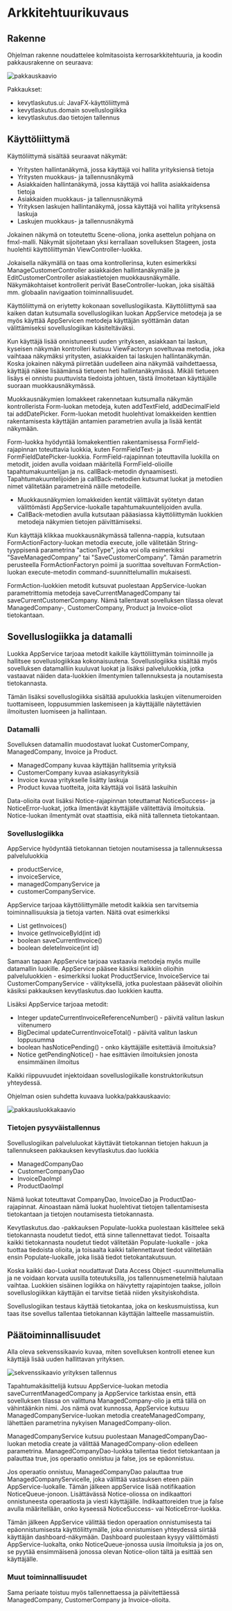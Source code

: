 # Arkkitehtuurikuvaus 

## Rakenne

Ohjelman rakenne noudattelee kolmitasoista kerrosarkkitehtuuria, ja koodin pakkausrakenne on seuraava:

![pakkauskaavio](pakkauskaavio.png)

Pakkaukset:

- kevytlaskutus.ui: JavaFX-käyttöliittymä 
- kevytlaskutus.domain sovelluslogiikka 
- kevytlaskutus.dao tietojen tallennus

## Käyttöliittymä

Käyttöliittymä sisältää seuraavat näkymät:

- Yritysten hallintanäkymä, jossa käyttäjä voi hallita yrityksiensä tietoja
- Yritysten muokkaus- ja tallennusnäkymä
- Asiakkaiden hallintanäkymä, jossa käyttäjä voi hallita asiakkaidensa tietoja
- Asiakkaiden muokkaus- ja tallennusnäkymä
- Yrityksen laskujen hallintanäkymä, jossa käyttäjä voi hallita yrityksensä laskuja
- Laskujen muokkaus- ja tallennusnäkymä

Jokainen näkymä on toteutettu Scene-oliona, jonka asettelun pohjana on fmxl-malli. Näkymät sijoitetaan yksi kerrallaan sovelluksen Stageen, josta huolehtii käyttöliittymän ViewController-luokka. 

Jokaisella näkymällä on taas oma kontrollerinsa, kuten esimerkiksi ManageCustomerController asiakkaiden hallintanäkymälle ja EditCustomerController asiakastietojen muokkausnäkymälle. Näkymäkohtaiset kontrollerit perivät BaseController-luokan, joka sisältää mm. globaalin navigaation toiminnallisuudet. 

Käyttöliittymä on eriytetty kokonaan sovelluslogiikasta. Käyttöliittymä saa kaiken datan kutsumalla sovelluslogiikan luokan AppService metodeja ja se myös käyttää AppServicen metodeja käyttäjän syöttämän datan välittämiseksi sovelluslogiikan käsiteltäväksi.

Kun käyttäjä lisää onnistuneesti uuden yrityksen, asiakkaan tai laskun, kyseisen näkymän kontrolleri kutsuu ViewFactoryn soveltuvaa metodia, joka vaihtaaa näkymäksi yritysten, asiakkaiden tai laskujen hallintanäkymän. Koska jokainen näkymä piirretään uudelleen aina näkymää vaihdettaessa, käyttäjä näkee lisäämänsä tietueen heti hallintanäkymässä. Mikäli tietueen lisäys ei onnistu puuttuvista tiedoista johtuen, tästä ilmoitetaan käyttäjälle suoraan muokkausnäkymässä. 

Muokkausnäkymien lomakkeet rakennetaan kutsumalla näkymän kontrollerista Form-luokan metodeja, kuten addTextField, addDecimalField tai addDatePicker. Form-luokan metodit huolehtivat lomakkeiden kenttien rakentamisesta käyttäjän antamien parametrien avulla ja lisää kentät näkymään. 

Form-luokka hyödyntää lomakekenttien rakentamisessa FormField-rajapinnan toteuttavia luokkia, kuten FormFieldText- ja FormFieldDatePicker-luokkia. FormField-rajapinnan toteuttavilla luokilla on metodit, joiden avulla voidaan määritellä FormField-olioille tapahtumakuuntelijan ja ns. callBack-metodin dynaamisesti. Tapahtumakuuntelijoiden ja callBack-metodien kutsumat luokat ja metodien nimet välitetään parametreinä näille metodeille. 

- Muokkausnäkymien lomakkeiden kentät välittävät syötetyn datan välittömästi AppService-luokalle tapahtumakuuntelijoiden avulla. 
- CallBack-metodien avulla kutsutaan pääasiassa käyttöliittymän luokkien metodeja näkymien tietojen päivittämiseksi. 

Kun käyttäjä klikkaa muokkausnäkymässä tallenna-nappia, kutsutaan FormActionFactory-luokan metodia execute, jolle välitetään String-tyyppisenä parametrina "actionType", joka voi olla esimerkiksi "SaveManagedCompany" tai "SaveCustomerCompany". Tämän parametrin perusteella FormActionFactoryn poimii ja suorittaa soveltuvan FormAction-luokan execute-metodin command-suunnittelumallin mukaisesti. 

FormAction-luokkien metodit kutsuvat puolestaan AppService-luokan parametrittomia metodeja saveCurrentManagedCompany tai saveCurrentCustomerCompany. Nämä tallentavat sovelluksen tilassa olevat ManagedCompany-, CustomerCompany, Product ja Invoice-oliot tietokantaan.

## Sovelluslogiikka ja datamalli

Luokka AppService tarjoaa metodit kaikille käyttöliittymän toiminnoille ja hallitsee sovelluslogiikkaa kokonaisuutena. Sovelluslogiikka sisältää myös sovelluksen datamalliin kuuluvat luokat ja lisäksi palveluluokkia, jotka vastaavat näiden data-luokkien ilmentymien tallennuksesta ja noutamisesta tietokannasta. 

Tämän lisäksi sovelluslogiikka sisältää apuluokkia laskujen viitenumeroiden tuottamiseen, loppusummien laskemiseen ja käyttäjälle näytettävien ilmoitusten luomiseen ja hallintaan.

### Datamalli

Sovelluksen datamallin muodostavat luokat CustomerCompany, ManagedCompany, Invoice ja Product. 

- ManagedCompany kuvaa käyttäjän hallitsemia yrityksiä
- CustomerCompany kuvaa asiakasyrityksiä
- Invoice kuvaa yritykselle lisätty laskuja
- Product kuvaa tuotteita, joita käyttäjä voi lisätä laskuihin

Data-olioita ovat lisäksi Notice-rajapinnan toteuttamat NoticeSuccess- ja NoticeError-luokat, jotka ilmentävät käyttäjälle välitettäviä ilmoituksia. Notice-luokan ilmentymät ovat staattisia, eikä niitä tallenneta tietokantaan.

### Sovelluslogiikka

AppService hyödyntää tietokannan tietojen noutamisessa ja tallennuksessa palveluluokkia 

- productService, 
- invoiceService, 
- managedCompanyService ja 
- customerCompanyService. 

AppService tarjoaa käyttöliittymälle metodit kaikkia sen tarvitsemia toiminnallisuuksia ja tietoja varten. Näitä ovat esimerkiksi

- List<Invoice> getInvoices()
- Invoice getInvoiceById(int id)
- boolean saveCurrentInvoice()
- boolean deleteInvoice(int id)

Samaan tapaan AppService tarjoaa vastaavia metodeja myös muille datamallin luokille. AppService pääsee käsiksi kaikkiin olioihin palveluluokkien - esimerkiksi luokat ProductService, InvoiceService tai CustomerCompanyService - välityksellä, jotka puolestaan pääsevät olioihin käsiksi pakkauksen kevytlaskutus.dao luokkien kautta.  

Lisäksi AppService tarjoaa metodit:

- Integer updateCurrentInvoiceReferenceNumber() - päivitä valitun laskun viitenumero
- BigDecimal updateCurrentInvoiceTotal() - päivitä valitun laskun loppusumma
- boolean hasNoticePending() - onko käyttäjälle esitettäviä ilmoituksia?
- Notice getPendingNotice() - hae esittävien ilmoituksien jonosta ensimmäinen ilmoitus

Kaikki riippuvuudet injektoidaan sovelluslogiikalle konstruktorikutsun yhteydessä.

Ohjelman osien suhdetta kuvaava luokka/pakkauskaavio:

 ![pakkausluokkakaavio](pakkausluokkakaavio-revisio.png)

### Tietojen pysyväistallennus

Sovelluslogiikan palveluluokat käyttävät tietokannan tietojen hakuun ja tallennukseen pakkauksen kevytlaskutus.dao luokkia

- ManagedCompanyDao
- CustomerCompanyDao
- InvoiceDaoImpl
- ProductDaoImpl

Nämä luokat toteuttavat CompanyDao, InvoiceDao ja ProductDao-rajapinnat. Ainoastaan nämä luokat huolehtivat tietojen tallentamisesta tietokantaan ja tietojen noutamisesta tietokannasta.

Kevytlaskutus.dao -pakkauksen Populate-luokka puolestaan käsittelee sekä tietokannasta noudetut tiedot, että sinne tallennettavat tiedot. Toisaalta kaikki tietokannasta noudetut tiedot välitetään Populate-luokalle - joka tuottaa tiedoista olioita, ja toisaalta kaikki tallennettavat tiedot välitetään ensin Populate-luokalle, joka lisää tiedot tietokantakutsuun. 

Koska kaikki dao-Luokat noudattavat Data Access Object -suunnittelumallia ja ne voidaan korvata uusilla toteutuksilla, jos tallennusmenetelmiä halutaan vaihtaa. Luokkien sisäinen logiikka on häivytetty rajapintojen taakse, jolloin sovelluslogiikkan käyttäjän ei tarvitse tietää niiden yksityiskohdista. 

Sovelluslogiikan testaus käyttää tietokantaa, joka on keskusmuistissa, kun taas itse sovellus tallentaa tietokannan käyttäjän laitteelle massamuistiin.

## Päätoiminnallisuudet

Alla oleva sekvenssikaavio kuvaa, miten sovelluksen kontrolli etenee kun käyttäjä lisää uuden hallittavan yrityksen.

![sekvenssikaavio yrityksen tallennus](sekvenssikaavio-savemanagedcompany.png)

Tapahtumakäsittelijä kutsuu AppService-luokan metodia saveCurrentManagedCompany ja AppService tarkistaa ensin, että sovelluksen tilassa on valittuna ManagedCompany-olio ja että tällä on vähintäänkin nimi. Jos nämä ovat kunnossa, AppService kutsuu ManagedCompanyService-luokan metodia createManagedCompany, lähettäen parametrina nykyisen ManagedCompany-olion. 

ManagedCompanyService kutsuu puolestaan ManagedCompanyDao-luokan metodia create ja välittää ManagedCompany-olion edelleen parametrina. ManagedCompanyDao-luokka tallentaa tiedot tietokantaan ja palauttaa true, jos operaatio onnistuu ja false, jos se epäonnistuu.

Jos operaatio onnistuu, ManagedCompanyDao palauttaa true ManagedCompanyServicelle, joka välittää vastauksen eteen päin AppService-luokalle. Tämän jälkeen appService lisää notifikaation NoticeQueue-jonoon. Lisättävässä Notice-oliossa on indikaattori onnistuneesta operaatiosta ja viesti käyttäjälle. Indikaattoreiden true ja false avulla määritellään, onko kyseessä NoticeSuccess- vai NoticeError-luokka. 

Tämän jälkeen AppService välittää tiedon operaation onnistumisesta tai epäonnistumisesta käyttöliittymälle, joka onnistumisen yhteydessä siirtää käyttäjän dashboard-näkymään. Dashboard puolestaan kysyy välittömästi AppService-luokalta, onko NoticeQueue-jonossa uusia ilmoituksia ja jos on, se pyytää ensimmäisenä jonossa olevan Notice-olion tältä ja esittää sen käyttäjälle.

### Muut toiminnallisuudet

Sama periaate toistuu myös tallennettaessa ja päivitettäessä ManagedCompany, CustomerCompany ja Invoice-olioita. 
